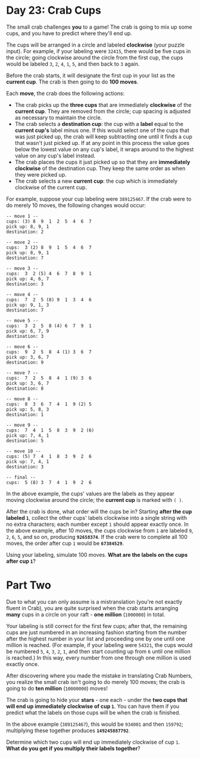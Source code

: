# Day 23: Crab Cups
The small crab challenges **you** to a game! The crab is going to mix up some cups, and you have to predict where 
they'll end up.

The cups will be arranged in a circle and labeled **clockwise** (your puzzle input). For example, if your labeling were 
`32415`, there would be five cups in the circle; going clockwise around the circle from the first cup, the cups would be 
labeled `3`, `2`, `4`, `1`, `5`, and then back to `3` again.

Before the crab starts, it will designate the first cup in your list as the **current cup**. The crab is then going to 
do **100 moves**.

Each **move**, the crab does the following actions:
* The crab picks up the **three cups** that are immediately **clockwise** of the **current cup**. They are removed from 
the circle; cup spacing is adjusted as necessary to maintain the circle.
* The crab selects a **destination cup**: the cup with a **label** equal to the **current cup's** label minus one. If 
this would select one of the cups that was just picked up, the crab will keep subtracting one until it finds a cup that 
wasn't just picked up. If at any point in this process the value goes below the lowest value on any cup's label, it 
wraps around to the highest value on any cup's label instead.
* The crab places the cups it just picked up so that they are **immediately clockwise** of the destination cup. They 
keep the same order as when they were picked up.
* The crab selects a new **current cup**: the cup which is immediately clockwise of the current cup.

For example, suppose your cup labeling were `389125467`. If the crab were to do merely 10 moves, the following changes 
would occur:
```
-- move 1 --
cups: (3) 8  9  1  2  5  4  6  7
pick up: 8, 9, 1
destination: 2

-- move 2 --
cups:  3 (2) 8  9  1  5  4  6  7
pick up: 8, 9, 1
destination: 7

-- move 3 --
cups:  3  2 (5) 4  6  7  8  9  1
pick up: 4, 6, 7
destination: 3

-- move 4 --
cups:  7  2  5 (8) 9  1  3  4  6
pick up: 9, 1, 3
destination: 7

-- move 5 --
cups:  3  2  5  8 (4) 6  7  9  1
pick up: 6, 7, 9
destination: 3

-- move 6 --
cups:  9  2  5  8  4 (1) 3  6  7
pick up: 3, 6, 7
destination: 9

-- move 7 --
cups:  7  2  5  8  4  1 (9) 3  6
pick up: 3, 6, 7
destination: 8

-- move 8 --
cups:  8  3  6  7  4  1  9 (2) 5
pick up: 5, 8, 3
destination: 1

-- move 9 --
cups:  7  4  1  5  8  3  9  2 (6)
pick up: 7, 4, 1
destination: 5

-- move 10 --
cups: (5) 7  4  1  8  3  9  2  6
pick up: 7, 4, 1
destination: 3

-- final --
cups:  5 (8) 3  7  4  1  9  2  6
```
In the above example, the cups' values are the labels as they appear moving clockwise around the circle; the **current 
cup** is marked with `( )`.

After the crab is done, what order will the cups be in? Starting **after the cup labeled `1`**, collect the other cups' 
labels clockwise into a single string with no extra characters; each number except `1` should appear exactly once. In 
the above example, after 10 moves, the cups clockwise from `1` are labeled `9`, `2`, `6`, `5`, and so on, producing 
**`92658374`**. If the crab were to complete all 100 moves, the order after cup `1` would be **`67384529`**.

Using your labeling, simulate 100 moves. **What are the labels on the cups after cup `1`**?

# Part Two
Due to what you can only assume is a mistranslation (you're not exactly fluent in Crab), you are quite surprised when 
the crab starts arranging **many** cups in a circle on your raft - **one million** (`1000000`) in total.

Your labeling is still correct for the first few cups; after that, the remaining cups are just numbered in an increasing 
fashion starting from the number after the highest number in your list and proceeding one by one until one million is 
reached. (For example, if your labeling were `54321`, the cups would be numbered `5`, `4`, `3`, `2`, `1`, and then start 
counting up from `6` until one million is reached.) In this way, every number from one through one million is used 
exactly once.

After discovering where you made the mistake in translating Crab Numbers, you realize the small crab isn't going to do 
merely 100 moves; the crab is going to do **ten million** (`10000000`) moves!

The crab is going to hide your **stars** - one each - under the **two cups that will end up immediately clockwise of cup 
`1`**. You can have them if you predict what the labels on those cups will be when the crab is finished.

In the above example (`389125467`), this would be `934001` and then `159792`; multiplying these together produces 
**`149245887792`**.

Determine which two cups will end up immediately clockwise of cup `1`. **What do you get if you multiply their labels 
together**?
